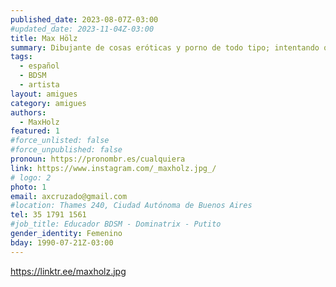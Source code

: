 ```yaml
---
published_date: 2023-08-07Z-03:00
#updated_date: 2023-11-04Z-03:00
title: Max Hölz
summary: Dibujante de cosas eróticas y porno de todo tipo; intentando que cada vez más gente entienda lo diverso que puede ser el deseo.
tags:
  - español
  - BDSM
  - artista
layout: amigues
category: amigues
authors:
  - MaxHolz
featured: 1
#force_unlisted: false
#force_unpublished: false
pronoun: https://pronombr.es/cualquiera
link: https://www.instagram.com/_maxholz.jpg_/
# logo: 2
photo: 1
email: axcruzado@gmail.com
#location: Thames 240, Ciudad Autónoma de Buenos Aires
tel: 35 1791 1561
#job_title: Educador BDSM - Dominatrix - Putito
gender_identity: Femenino
bday: 1990-07-21Z-03:00
---
```


https://linktr.ee/maxholz.jpg

